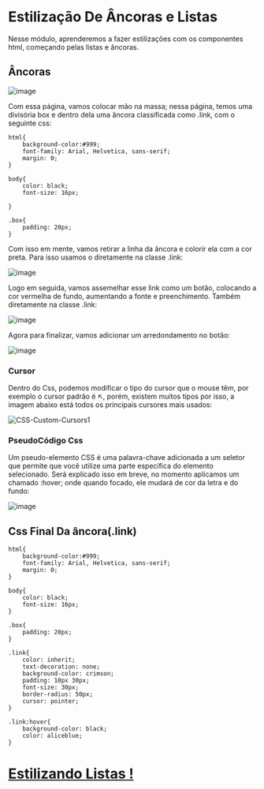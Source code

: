 # Estilização De Âncoras e Listas 
Nesse módulo, aprenderemos a fazer estilizações com os componentes html, começando pelas listas e âncoras.
## Âncoras 
![image](https://github.com/user-attachments/assets/85e7b2ec-3f97-4de4-b28a-513ed8cdbd84)

Com essa página, vamos colocar mão na massa; nessa página, temos uma divisória box e dentro dela uma âncora classificada como .link, com o seguinte css:
```
html{
    background-color:#999;
    font-family: Arial, Helvetica, sans-serif;
    margin: 0;
}

body{
    color: black;
    font-size: 16px;

}

.box{
    padding: 20px;
}
```
Com isso em mente, vamos retirar a linha da âncora e colorir ela com a cor preta. Para isso usamos o diretamente na classe .link:

![image](https://github.com/user-attachments/assets/548e96e2-6830-442f-b73a-269129067f71)

Logo em seguida, vamos assemelhar esse link como um botão, colocando a cor vermelha de fundo, aumentando a fonte e preenchimento. Também diretamente na classe .link:

![image](https://github.com/user-attachments/assets/52cb24af-2bfa-4bbe-91e1-9eb63d6f03c8)

Agora para finalizar, vamos adicionar um arredondamento no botão:

![image](https://github.com/user-attachments/assets/05c4f1ea-6aa3-4b98-bc8e-9ece9fbc7f88)
### Cursor
Dentro do Css, podemos modificar o tipo do cursor que o mouse têm, por exemplo o cursor padrão é ↖️, porém, existem muitos tipos por isso, a imagem abaixo está todos os principais cursores mais usados:

![CSS-Custom-Cursors1](https://github.com/user-attachments/assets/de4409c6-95e1-4890-8299-f8b28ca69e0f)
### PseudoCódigo Css
Um pseudo-elemento CSS é uma palavra-chave adicionada a um seletor que permite que você utilize uma parte específica do elemento selecionado. Será explicado isso em breve, no momento aplicamos um chamado :hover; onde quando focado, ele mudará de cor da letra e do fundo:

![image](https://github.com/user-attachments/assets/bddb66c9-a3ce-4285-a19d-8a59da3075f0)
## Css Final Da  âncora(.link)
```
html{
    background-color:#999;
    font-family: Arial, Helvetica, sans-serif;
    margin: 0;
}

body{
    color: black;
    font-size: 16px;
}

.box{
    padding: 20px;
}

.link{
    color: inherit;
    text-decoration: none;
    background-color: crimson;
    padding: 10px 30px;
    font-size: 30px;
    border-radius: 50px;
    cursor: pointer;    
}

.link:hover{
    background-color: black;
    color: aliceblue;  
}
```

# [Estilizando Listas !](https://github.com/Karlos-Eduardo-Mrqs/Construction-Html-Css-Javascript/blob/Test/Estiliza%C3%A7%C3%A3o-Css/M%C3%B3dulo%206%20-%20(Componentes%20Html)/Listas_Ancoras-N%C3%BAmero_15/Listas.md)